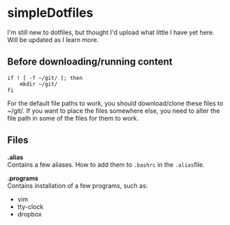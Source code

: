 # simpleDotfiles
I'm still new to dotfiles, but thought I'd upload what little I have yet here.  
Will be updated as I learn more.  

## Before downloading/running content

```
if ! [ -f ~/git/ ]; then
    mkdir ~/git/
fi
```  
For the default file paths to work, you should download/clone these files to
~/git/. If you want to place the files somewhere else, you need to alter the file path
in some of the files for them to work.  
  
## Files

__.alias__  
Contains a few aliases. How to add them to `.bashrc` in the `.alias`file.  
  
__.programs__  
Contains installation of a few programs, such as:
- vim
- tty-clock
- dropbox
